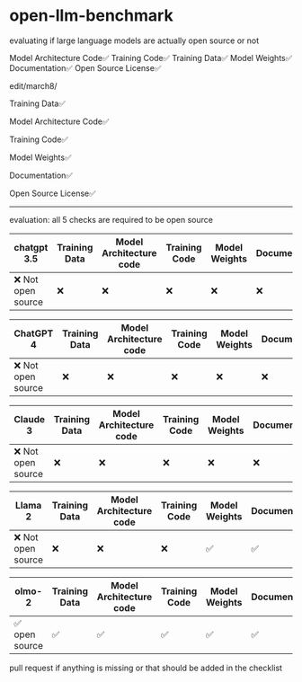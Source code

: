 # open-llm-benchmark

evaluating if large language models are actually open source or not

Model Architecture Code✅
Training Code✅
Training Data✅
Model Weights✅
Documentation✅
Open Source License✅


edit/march8/

Training Data✅


Model Architecture Code✅


Training Code✅


Model Weights✅


Documentation✅


Open Source License✅


--------------------------------------------------------------

evaluation: all 5 checks are required to be open source

|chatgpt 3.5|Training Data|Model Architecture code|Training Code|Model Weights|Documentation|Open source license|
|-----------|-------------|-----------------------|-------------|-------------|-------------|-------------------|
|❌ Not open source|❌|❌|❌|❌|❌|❌|


|ChatGPT 4|Training Data|Model Architecture code|Training Code|Model Weights|Documentation|Open source license| 
|-----------|-------------|-----------------------|-------------|-------------|-------------|-----------------|
|❌ Not open source|❌|❌|❌|❌|❌|❌|


|Claude 3|Training Data|Model Architecture code|Training Code|Model Weights|Documentation|Open source license| 
|--------|-------------|-----------------------|-------------|-------------|-------------|-------------------|
|❌ Not open source|❌|❌|❌|❌|❌|❌|


|Llama 2|Training Data|Model Architecture code|Training Code|Model Weights|Documentation|Open source license| 
|-------|-------------|-----------------------|-------------|-------------|-------------|-------------------|
|❌ Not open source|❌|❌|❌|✅|✅|❌|


|olmo-2|Training Data|Model Architecture code|Training Code|Model Weights|Documentation|Open source license| 
|------|-------------|-----------------------|-------------|-------------|-------------|-------------------|
|✅ open source|✅|✅|✅|✅|✅|✅|






pull request if anything is missing or that should be added in the checklist
